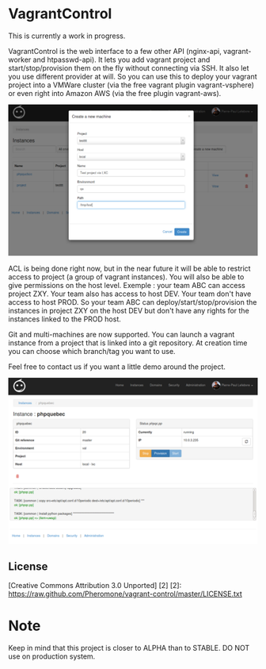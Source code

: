# VagrantControl

This is currently a work in progress. 

VagrantControl is the web interface to a few other API (nginx-api, vagrant-worker and htpasswd-api). 
It lets you add vagrant project and start/stop/provision them on the fly without connecting via SSH.
It also let you use different provider at will. So you can use this to deploy your vagrant project into 
a VMWare cluster (via the free vagrant plugin vagrant-vsphere) or even right into Amazon AWS (via the free plugin
vagrant-aws).

![Vagrant-Control](v0.1.0-list-instances.png)

ACL is being done right now, but in the near future it will be able to restrict access to project (a group of vagrant
instances). You will also be able to give permissions on the host level.
Exemple : your team ABC can access project ZXY. Your team also has access to host DEV. Your team don't have access to host
PROD.
So your team ABC can deploy/start/stop/provision the instances in project ZXY on the host DEV but don't have any
rights for the instances linked to the PROD host.


Git and multi-machines are now supported. You can launch a vagrant instance from a project that is linked 
into a git repository. At creation time you can choose which branch/tag you want to use.

Feel free to contact us if you want a little demo around the project.

![Vagrant-Control](v0.1.0.png)

## License

[Creative Commons Attribution 3.0 Unported] [2]
  [2]: https://raw.github.com/Pheromone/vagrant-control/master/LICENSE.txt

# Note 

Keep in mind that this project is closer to ALPHA than to STABLE. DO NOT use on production system.
